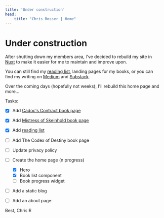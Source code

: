 ```yaml
---
title: 'Under construction'
head:
    title: "Chris Rosser | Home"
---
```


# Under construction

After shutting down my members area, I've decided to rebuild my site in [Nuxt](https://nuxt.com) to make it easier for me to maintain and improve upon.

You can still find my [reading list](/reading), landing pages for my books, or you can find my writing on [Medium](https://medium.com/@chrisrosser) and [Substack](https://chrisrosser.substack.com/).

Over the coming days (hopefully not weeks), I'll rebuild this home page and more...

Tasks:

- [x] Add [Cadoc's Contract book page](/books/cadocs-contract)
- [x] Add [Mistress of Skeinhold book page](/books/mistress-of-skeinhold)
- [x] Add [reading list](/reading)
- [ ] Add The Codex of Destiny book page
- [ ] Update privacy policy
- [ ] Create the home page (n progress)

    - [x] Hero
    - [x] Book list component
    - [ ] Book progress widget

- [ ] Add a static blog
- [ ] Add an about page


Best,
Chris R
